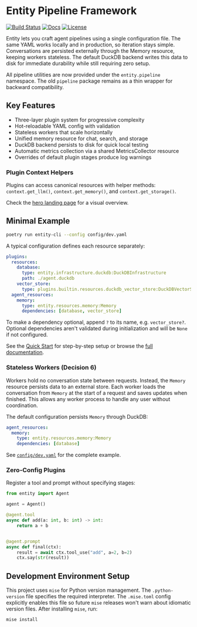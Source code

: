 # Entity Pipeline Framework

[![Build Status](https://github.com/Ladvien/entity/actions/workflows/test.yml/badge.svg)](https://github.com/Ladvien/entity/actions/workflows/test.yml)
[![Docs](https://img.shields.io/badge/docs-latest-brightgreen.svg)](https://entity.readthedocs.io/en/latest/)
[![License](https://img.shields.io/badge/license-MIT-blue.svg)](LICENSE)

Entity lets you craft agent pipelines using a single configuration file. The same YAML works locally and in production, so iteration stays simple. Conversations are persisted externally through the Memory resource, keeping workers stateless. The default DuckDB backend writes this data to disk for immediate durability while still requiring zero setup.

All pipeline utilities are now provided under the ``entity.pipeline`` namespace. The old ``pipeline`` package remains as a thin wrapper for backward compatibility.

## Key Features
- Three-layer plugin system for progressive complexity
- Hot-reloadable YAML config with validation
- Stateless workers that scale horizontally
- Unified memory resource for chat, search, and storage
- DuckDB backend persists to disk for quick local testing
- Automatic metrics collection via a shared MetricsCollector resource
- Overrides of default plugin stages produce log warnings

### Plugin Context Helpers
Plugins can access canonical resources with helper methods:
`context.get_llm()`, `context.get_memory()`, and `context.get_storage()`.

Check the [hero landing page](https://entity.readthedocs.io/en/latest/) for a visual overview.

## Minimal Example
```bash
poetry run entity-cli --config config/dev.yaml
```

A typical configuration defines each resource separately:

```yaml
plugins:
  resources:
    database:
      type: entity.infrastructure.duckdb:DuckDBInfrastructure
      path: ./agent.duckdb
    vector_store:
      type: plugins.builtin.resources.duckdb_vector_store:DuckDBVectorStore
  agent_resources:
    memory:
      type: entity.resources.memory:Memory
      dependencies: [database, vector_store]
```

To make a dependency optional, append `?` to its name, e.g. `vector_store?`. Optional dependencies aren't validated during initialization and will be `None` if not configured.

See the [Quick Start](docs/source/quick_start.md) for step-by-step setup or browse the [full documentation](https://entity.readthedocs.io/en/latest/).

### Stateless Workers (Decision 6)

Workers hold no conversation state between requests. Instead, the `Memory` resource persists data to an external store. Each worker loads the conversation from `Memory` at the start of a request and saves updates when finished. This allows any worker process to handle any user without coordination.

The default configuration persists `Memory` through DuckDB:

```yaml
agent_resources:
  memory:
    type: entity.resources.memory:Memory
    dependencies: [database]
```

See [`config/dev.yaml`](config/dev.yaml) for the complete example.

### Zero-Config Plugins

Register a tool and prompt without specifying stages:

```python
from entity import Agent

agent = Agent()

@agent.tool
async def add(a: int, b: int) -> int:
    return a + b


@agent.prompt
async def final(ctx):
    result = await ctx.tool_use("add", a=2, b=2)
    ctx.say(str(result))
```
## Development Environment Setup

This project uses `mise` for Python version management. The `.python-version` file specifies the required interpreter. The `.mise.toml` config explicitly enables this file so future `mise` releases won't warn about idiomatic version files. After installing `mise`, run:

```bash
mise install
```

